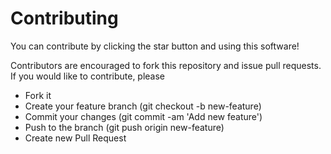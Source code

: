 # Contributing

You can contribute by clicking the star button and using this software!

Contributors are encouraged to fork this repository and issue pull requests. If you would like to contribute, please

* Fork it
* Create your feature branch (git checkout -b new-feature)
* Commit your changes (git commit -am 'Add new feature')
* Push to the branch (git push origin new-feature)
* Create new Pull Request
